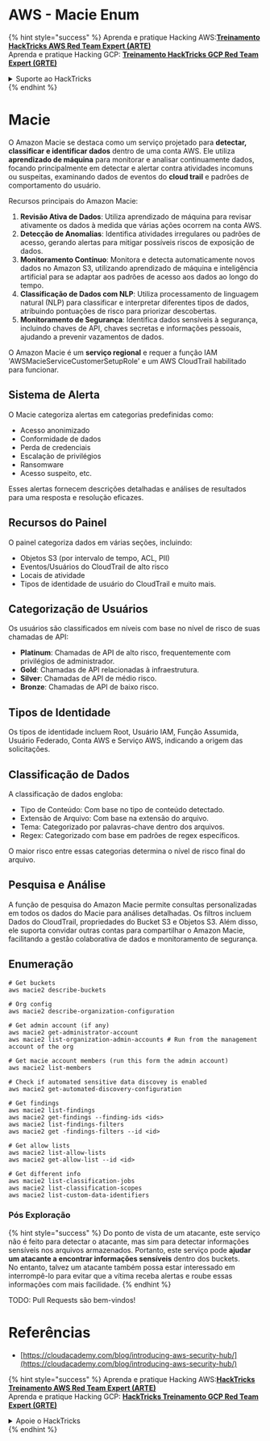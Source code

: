 # AWS - Macie Enum

{% hint style="success" %}
Aprenda e pratique Hacking AWS:<img src="/.gitbook/assets/image.png" alt="" data-size="line">[**Treinamento HackTricks AWS Red Team Expert (ARTE)**](https://training.hacktricks.xyz/courses/arte)<img src="/.gitbook/assets/image.png" alt="" data-size="line">\
Aprenda e pratique Hacking GCP: <img src="/.gitbook/assets/image (2).png" alt="" data-size="line">[**Treinamento HackTricks GCP Red Team Expert (GRTE)**<img src="/.gitbook/assets/image (2).png" alt="" data-size="line">](https://training.hacktricks.xyz/courses/grte)

<details>

<summary>Suporte ao HackTricks</summary>

* Verifique os [**planos de assinatura**](https://github.com/sponsors/carlospolop)!
* **Junte-se ao** 💬 [**grupo Discord**](https://discord.gg/hRep4RUj7f) ou ao [**grupo telegram**](https://t.me/peass) ou **siga-nos** no **Twitter** 🐦 [**@hacktricks\_live**](https://twitter.com/hacktricks\_live)**.**
* **Compartilhe truques de hacking enviando PRs para os repositórios** [**HackTricks**](https://github.com/carlospolop/hacktricks) e [**HackTricks Cloud**](https://github.com/carlospolop/hacktricks-cloud).

</details>
{% endhint %}

# Macie

O Amazon Macie se destaca como um serviço projetado para **detectar, classificar e identificar dados** dentro de uma conta AWS. Ele utiliza **aprendizado de máquina** para monitorar e analisar continuamente dados, focando principalmente em detectar e alertar contra atividades incomuns ou suspeitas, examinando dados de eventos do **cloud trail** e padrões de comportamento do usuário.

Recursos principais do Amazon Macie:

1. **Revisão Ativa de Dados**: Utiliza aprendizado de máquina para revisar ativamente os dados à medida que várias ações ocorrem na conta AWS.
2. **Detecção de Anomalias**: Identifica atividades irregulares ou padrões de acesso, gerando alertas para mitigar possíveis riscos de exposição de dados.
3. **Monitoramento Contínuo**: Monitora e detecta automaticamente novos dados no Amazon S3, utilizando aprendizado de máquina e inteligência artificial para se adaptar aos padrões de acesso aos dados ao longo do tempo.
4. **Classificação de Dados com NLP**: Utiliza processamento de linguagem natural (NLP) para classificar e interpretar diferentes tipos de dados, atribuindo pontuações de risco para priorizar descobertas.
5. **Monitoramento de Segurança**: Identifica dados sensíveis à segurança, incluindo chaves de API, chaves secretas e informações pessoais, ajudando a prevenir vazamentos de dados.

O Amazon Macie é um **serviço regional** e requer a função IAM 'AWSMacieServiceCustomerSetupRole' e um AWS CloudTrail habilitado para funcionar.

## Sistema de Alerta

O Macie categoriza alertas em categorias predefinidas como:

- Acesso anonimizado
- Conformidade de dados
- Perda de credenciais
- Escalação de privilégios
- Ransomware
- Acesso suspeito, etc.

Esses alertas fornecem descrições detalhadas e análises de resultados para uma resposta e resolução eficazes.

## Recursos do Painel

O painel categoriza dados em várias seções, incluindo:

- Objetos S3 (por intervalo de tempo, ACL, PII)
- Eventos/Usuários do CloudTrail de alto risco
- Locais de atividade
- Tipos de identidade de usuário do CloudTrail e muito mais.

## Categorização de Usuários

Os usuários são classificados em níveis com base no nível de risco de suas chamadas de API:

- **Platinum**: Chamadas de API de alto risco, frequentemente com privilégios de administrador.
- **Gold**: Chamadas de API relacionadas à infraestrutura.
- **Silver**: Chamadas de API de médio risco.
- **Bronze**: Chamadas de API de baixo risco.

## Tipos de Identidade

Os tipos de identidade incluem Root, Usuário IAM, Função Assumida, Usuário Federado, Conta AWS e Serviço AWS, indicando a origem das solicitações.

## Classificação de Dados

A classificação de dados engloba:

- Tipo de Conteúdo: Com base no tipo de conteúdo detectado.
- Extensão de Arquivo: Com base na extensão do arquivo.
- Tema: Categorizado por palavras-chave dentro dos arquivos.
- Regex: Categorizado com base em padrões de regex específicos.

O maior risco entre essas categorias determina o nível de risco final do arquivo.

## Pesquisa e Análise

A função de pesquisa do Amazon Macie permite consultas personalizadas em todos os dados do Macie para análises detalhadas. Os filtros incluem Dados do CloudTrail, propriedades do Bucket S3 e Objetos S3. Além disso, ele suporta convidar outras contas para compartilhar o Amazon Macie, facilitando a gestão colaborativa de dados e monitoramento de segurança. 

## Enumeração
```
# Get buckets
aws macie2 describe-buckets

# Org config
aws macie2 describe-organization-configuration

# Get admin account (if any)
aws macie2 get-administrator-account
aws macie2 list-organization-admin-accounts # Run from the management account of the org

# Get macie account members (run this form the admin account)
aws macie2 list-members

# Check if automated sensitive data discovey is enabled
aws macie2 get-automated-discovery-configuration

# Get findings
aws macie2 list-findings
aws macie2 get-findings --finding-ids <ids>
aws macie2 list-findings-filters
aws macie2 get -findings-filters --id <id>

# Get allow lists
aws macie2 list-allow-lists
aws macie2 get-allow-list --id <id>

# Get different info
aws macie2 list-classification-jobs
aws macie2 list-classification-scopes
aws macie2 list-custom-data-identifiers
```
### Pós Exploração

{% hint style="success" %}
Do ponto de vista de um atacante, este serviço não é feito para detectar o atacante, mas sim para detectar informações sensíveis nos arquivos armazenados. Portanto, este serviço pode **ajudar um atacante a encontrar informações sensíveis** dentro dos buckets.\
No entanto, talvez um atacante também possa estar interessado em interrompê-lo para evitar que a vítima receba alertas e roube essas informações com mais facilidade.
{% endhint %}

TODO: Pull Requests são bem-vindos!

# Referências
* [https://cloudacademy.com/blog/introducing-aws-security-hub/](https://cloudacademy.com/blog/introducing-aws-security-hub/)

{% hint style="success" %}
Aprenda e pratique Hacking AWS:<img src="/.gitbook/assets/image.png" alt="" data-size="line">[**HackTricks Treinamento AWS Red Team Expert (ARTE)**](https://training.hacktricks.xyz/courses/arte)<img src="/.gitbook/assets/image.png" alt="" data-size="line">\
Aprenda e pratique Hacking GCP: <img src="/.gitbook/assets/image (2).png" alt="" data-size="line">[**HackTricks Treinamento GCP Red Team Expert (GRTE)**<img src="/.gitbook/assets/image (2).png" alt="" data-size="line">](https://training.hacktricks.xyz/courses/grte)

<details>

<summary>Apoie o HackTricks</summary>

* Confira os [**planos de assinatura**](https://github.com/sponsors/carlospolop)!
* **Junte-se ao** 💬 [**grupo Discord**](https://discord.gg/hRep4RUj7f) ou ao [**grupo telegram**](https://t.me/peass) ou **siga-nos** no **Twitter** 🐦 [**@hacktricks\_live**](https://twitter.com/hacktricks\_live)**.**
* **Compartilhe truques de hacking enviando PRs para os repositórios** [**HackTricks**](https://github.com/carlospolop/hacktricks) e [**HackTricks Cloud**](https://github.com/carlospolop/hacktricks-cloud).

</details>
{% endhint %}
